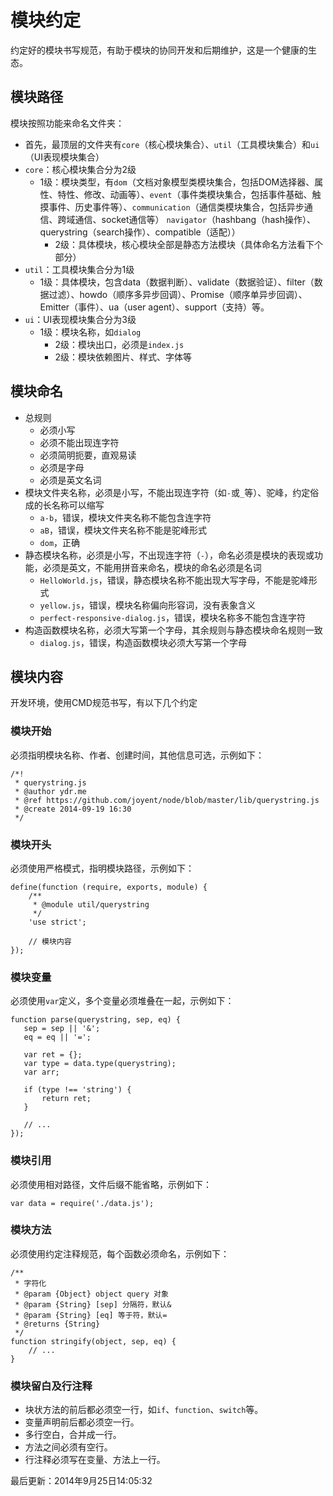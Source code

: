 # 模块约定
约定好的模块书写规范，有助于模块的协同开发和后期维护，这是一个健康的生态。


## 模块路径
模块按照功能来命名文件夹：
* 首先，最顶层的文件夹有`core`（核心模块集合）、`util`（工具模块集合）和`ui`（UI表现模块集合）
* `core`：核心模块集合分为2级
	* 1级：模块类型，有`dom`（文档对象模型类模块集合，包括DOM选择器、属性、特性、修改、动画等）、`event`（事件类模块集合，包括事件基础、触摸事件、历史事件等）、`communication`（通信类模块集合，包括异步通信、跨域通信、socket通信等）
	  `navigator`（hashbang（hash操作）、querystring（search操作）、compatible（适配））
		* 2级：具体模块，核心模块全部是静态方法模块（具体命名方法看下个部分）
* `util`：工具模块集合分为1级
	* 1级：具体模块，包含data（数据判断）、validate（数据验证）、filter（数据过滤）、howdo（顺序多异步回调）、Promise（顺序单异步回调）、Emitter（事件）、ua（user agent）、support（支持）等。
* `ui`：UI表现模块集合分为3级
	* 1级：模块名称，如`dialog`
		* 2级：模块出口，必须是`index.js`
		* 2级：模块依赖图片、样式、字体等


## 模块命名
* 总规则
	* 必须小写
	* 必须不能出现连字符
	* 必须简明扼要，直观易读
	* 必须是字母
	* 必须是英文名词
* 模块文件夹名称，必须是小写，不能出现连字符（如`-`或`_`等）、驼峰，约定俗成的长名称可以缩写
	* `a-b`，错误，模块文件夹名称不能包含连字符
	* `aB`，错误，模块文件夹名称不能是驼峰形式
	* `dom`，正确
* 静态模块名称，必须是小写，不出现连字符（`-`），命名必须是模块的表现或功能，必须是英文，不能用拼音来命名，模块的命名必须是名词
	* `HelloWorld.js`，错误，静态模块名称不能出现大写字母，不能是驼峰形式
	* `yellow.js`，错误，模块名称偏向形容词，没有表象含义
	* `perfect-responsive-dialog.js`，错误，模块名称多不能包含连字符
* 构造函数模块名称，必须大写第一个字母，其余规则与静态模块命名规则一致
	* `dialog.js`，错误，构造函数模块必须大写第一个字母


## 模块内容
开发环境，使用CMD规范书写，有以下几个约定


### 模块开始
必须指明模块名称、作者、创建时间，其他信息可选，示例如下：
```
/*!
 * querystring.js
 * @author ydr.me
 * @ref https://github.com/joyent/node/blob/master/lib/querystring.js
 * @create 2014-09-19 16:30
 */
```


### 模块开头
必须使用严格模式，指明模块路径，示例如下：
```
define(function (require, exports, module) {
    /**
     * @module util/querystring
     */
    'use strict';
    
    // 模块内容
});
```


### 模块变量
必须使用`var`定义，多个变量必须堆叠在一起，示例如下：
```
function parse(querystring, sep, eq) {
   sep = sep || '&';
   eq = eq || '=';

   var ret = {};
   var type = data.type(querystring);
   var arr;

   if (type !== 'string') {
       return ret;
   }
   
   // ...
});
```


### 模块引用
必须使用相对路径，文件后缀不能省略，示例如下：
```
var data = require('./data.js');
```


### 模块方法
必须使用约定注释规范，每个函数必须命名，示例如下：
```
/**
 * 字符化
 * @param {Object} object query 对象
 * @param {String} [sep] 分隔符，默认&
 * @param {String} [eq] 等于符，默认=
 * @returns {String}
 */
function stringify(object, sep, eq) {
    // ...
}
```


### 模块留白及行注释
* 块状方法的前后都必须空一行，如`if`、`function`、`switch`等。
* 变量声明前后都必须空一行。
* 多行空白，合并成一行。
* 方法之间必须有空行。
* 行注释必须写在变量、方法上一行。


最后更新：2014年9月25日14:05:32

